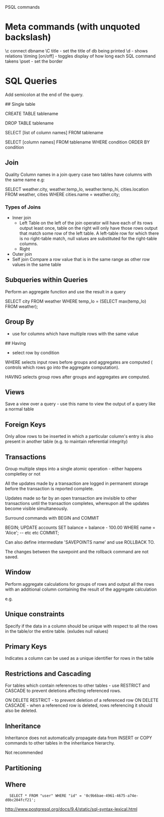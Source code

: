 PSQL commands

# Meta commands (with unquoted backslash)

\c connect dbname
\C title - set the title of db being printed
\d - shows relations
\timing [on/off] - toggles display of how long each SQL command takens
\pset - set the border


# SQL Queries

Add semicolon at the end of the query.

## Single table

CREATE TABLE tablename

DROP TABLE tablename

SELECT [list of column names] FROM tablename

SELECT [column names] FROM tablename
  WHERE condition
  ORDER BY condition

## Join

Quality Column names in a join query case two tables have columns with the same name e.g:

SELECT weather.city, weather.temp_lo, weather.temp_hi, cities.location
    FROM weather, cities
    WHERE cities.name = weather.city;

### Types of Joins

- Inner join
  - Left
     Table on the left of the join operator will have each of its rows output least once, table on the right will only have those rows output that match some row of the left table. A left-table row for which there is no right-table match, null values are substituted for the right-table columns.
  - Right
- Outer join
- Self join
  Compare a row value that is in the same range as other row values in the same table

## Subqueries within Queries

Perform an aggregate function and use the result in a query

SELECT city FROM weather
    WHERE temp_lo = (SELECT max(temp_lo) FROM weather);

## Group By

- use for columns which have multiple rows with the same value

## Having

- select row by condition

WHERE selects input rows before groups and aggregates are computed ( controls which rows go into the aggregate computation).

HAVING selects group rows after groups and aggregates are computed.

## Views

Save a view over a query - use this name to view the output of a query like a normal table

## Foreign Keys

Only allow rows to be inserted in which a particular column's entry is also present in another table (e.g. to maintain referential integrity)

## Transactions

Group multiple steps into a single atomic operation - either happens completley or not

All the updates made by a transaction are logged in permanent storage before the transaction is reported complete.

Updates made so far by an open transaction are invisible to other transactions until the transaction completes, whereupon all the updates become visible simultaneously.

Surround commands with BEGIN and COMMIT

BEGIN;
UPDATE accounts SET balance = balance - 100.00
    WHERE name = 'Alice';
-- etc etc
COMMIT;

Can also define intermediate 'SAVEPOINTS name' and use ROLLBACK TO.

The changes between the savepoint and the rollback command are not saved.


## Window

Perform aggregate calculations for groups of rows and output all the rows with an additional column containing the result of the aggregate calculation

e.g.


## Unique constraints

Specify if the data in a column should be unique with respect to all the rows in the table/or the entire table. (exludes null values)

## Primary Keys

Indicates a column can be used as a unique identifier for rows in the table

## Restrictions and Cascading

For tables which contain references to other tables - use RESTRICT and CASCADE to prevent deletions affecting referenced rows.

ON DELETE RESTRICT  - to prevent deletion of a referenced row
ON DELETE CASCADE - when a referenced row is deleted, rows referencing it should also be deleted.

## Inheritance

Inheritance does not automatically propagate data from INSERT or COPY commands to other tables in the inheritance hierarchy.

Not recommended

## Partitioning 


## Where

```
  SELECT * FROM "user" WHERE "id" = '0c9b6bae-4961-4675-a74e-d0bc204fcf21';
```

http://www.postgresql.org/docs/9.4/static/sql-syntax-lexical.html
